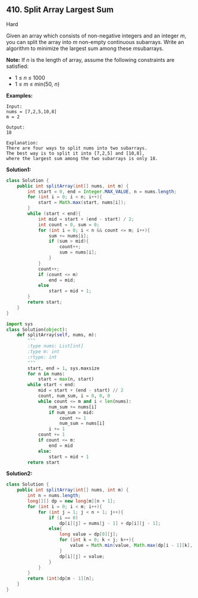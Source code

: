 ## 410. Split Array Largest Sum

Hard

Given an array which consists of non-negative integers and an integer *m*, you can split the array into *m* non-empty continuous subarrays. Write an algorithm to minimize the largest sum among these *m*subarrays.

**Note:**
If *n* is the length of array, assume the following constraints are satisfied:

- 1 ≤ *n* ≤ 1000
- 1 ≤ *m* ≤ min(50, *n*)



**Examples:**

```
Input:
nums = [7,2,5,10,8]
m = 2

Output:
18

Explanation:
There are four ways to split nums into two subarrays.
The best way is to split it into [7,2,5] and [10,8],
where the largest sum among the two subarrays is only 18.
```



**Solution1:**

```java
class Solution {
    public int splitArray(int[] nums, int m) {
        int start = 0, end = Integer.MAX_VALUE, n = nums.length;
        for (int i = 0; i < n; i++){
            start = Math.max(start, nums[i]);
        }
        while (start < end){
            int mid = start + (end - start) / 2;
            int count = 0, sum = 0;
            for (int i = 0; i < n && count <= m; i++){ 
                sum += nums[i];
                if (sum > mid){
                    count++;
                    sum = nums[i];
                }   
            }
            count++;
            if (count <= m)
                end = mid;
            else
                start = mid + 1;
        }
        return start;
    }
}
```

```python
import sys
class Solution(object):
    def splitArray(self, nums, m):
        """
        :type nums: List[int]
        :type m: int
        :rtype: int
        """
        start, end = 1, sys.maxsize
        for n in nums:
            start = max(n, start)
        while start < end:
            mid = start + (end - start) // 2
            count, num_sum, i = 0, 0, 0 
            while count <= m and i < len(nums):
                num_sum += nums[i]
                if num_sum > mid:
                    count += 1
                    num_sum = nums[i]
                i += 1
            count += 1
            if count <= m:
                end = mid
            else:
                start = mid + 1
        return start
```

**Solution2:**

```java
class Solution {
    public int splitArray(int[] nums, int m) {
        int n = nums.length;
        long[][] dp = new long[m][n + 1];
        for (int i = 0; i < m; i++){
            for (int j = 1; j < n + 1; j++){
                if (i == 0)
                    dp[i][j] = nums[j - 1] + dp[i][j - 1];
                else{
                    long value = dp[0][j];
                    for (int k = 0; k < j; k++){
                        value = Math.min(value, Math.max(dp[i - 1][k], dp[0][j] - dp[0][k]));
                    }
                    dp[i][j] = value;
                }
            }
        }
        return (int)dp[m - 1][n];
    }
}
```

